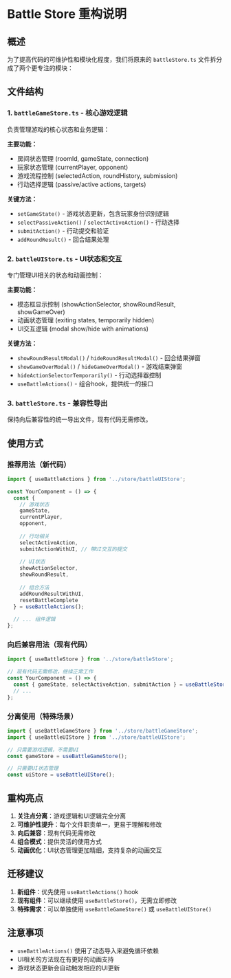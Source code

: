 # Battle Store 重构说明

## 概述

为了提高代码的可维护性和模块化程度，我们将原来的 `battleStore.ts` 文件拆分成了两个更专注的模块：

## 文件结构

### 1. `battleGameStore.ts` - 核心游戏逻辑
负责管理游戏的核心状态和业务逻辑：

**主要功能：**
- 房间状态管理 (roomId, gameState, connection)
- 玩家状态管理 (currentPlayer, opponent)
- 游戏流程控制 (selectedAction, roundHistory, submission)
- 行动选择逻辑 (passive/active actions, targets)

**关键方法：**
- `setGameState()` - 游戏状态更新，包含玩家身份识别逻辑
- `selectPassiveAction()` / `selectActiveAction()` - 行动选择
- `submitAction()` - 行动提交和验证
- `addRoundResult()` - 回合结果处理

### 2. `battleUIStore.ts` - UI状态和交互
专门管理UI相关的状态和动画控制：

**主要功能：**
- 模态框显示控制 (showActionSelector, showRoundResult, showGameOver)
- 动画状态管理 (exiting states, temporarily hidden)
- UI交互逻辑 (modal show/hide with animations)

**关键方法：**
- `showRoundResultModal()` / `hideRoundResultModal()` - 回合结果弹窗
- `showGameOverModal()` / `hideGameOverModal()` - 游戏结束弹窗
- `hideActionSelectorTemporarily()` - 行动选择器控制
- `useBattleActions()` - 组合hook，提供统一的接口

### 3. `battleStore.ts` - 兼容性导出
保持向后兼容性的统一导出文件，现有代码无需修改。

## 使用方式

### 推荐用法（新代码）
```typescript
import { useBattleActions } from '../store/battleUIStore';

const YourComponent = () => {
  const {
    // 游戏状态
    gameState,
    currentPlayer,
    opponent,
    
    // 行动相关
    selectActiveAction,
    submitActionWithUI, // 带UI交互的提交
    
    // UI状态
    showActionSelector,
    showRoundResult,
    
    // 组合方法
    addRoundResultWithUI,
    resetBattleComplete
  } = useBattleActions();
  
  // ... 组件逻辑
};
```

### 向后兼容用法（现有代码）
```typescript
import { useBattleStore } from '../store/battleStore';

// 现有代码无需修改，继续正常工作
const YourComponent = () => {
  const { gameState, selectActiveAction, submitAction } = useBattleStore();
  // ...
};
```

### 分离使用（特殊场景）
```typescript
import { useBattleGameStore } from '../store/battleGameStore';
import { useBattleUIStore } from '../store/battleUIStore';

// 只需要游戏逻辑，不需要UI
const gameStore = useBattleGameStore();

// 只需要UI状态管理
const uiStore = useBattleUIStore();
```

## 重构亮点

1. **关注点分离**：游戏逻辑和UI逻辑完全分离
2. **可维护性提升**：每个文件职责单一，更易于理解和修改
3. **向后兼容**：现有代码无需修改
4. **组合模式**：提供灵活的使用方式
5. **动画优化**：UI状态管理更加精细，支持复杂的动画交互

## 迁移建议

1. **新组件**：优先使用 `useBattleActions()` hook
2. **现有组件**：可以继续使用 `useBattleStore()`，无需立即修改
3. **特殊需求**：可以单独使用 `useBattleGameStore()` 或 `useBattleUIStore()`

## 注意事项

- `useBattleActions()` 使用了动态导入来避免循环依赖
- UI相关的方法现在有更好的动画支持
- 游戏状态更新会自动触发相应的UI更新
